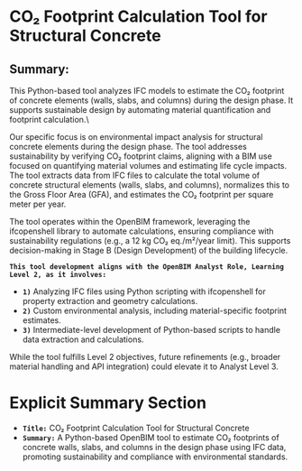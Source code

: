 # CO₂ Footprint Calculation Tool for Structural Concrete

## Summary: 
This Python-based tool analyzes IFC models to estimate the CO₂ footprint of concrete elements (walls, slabs, and columns) during the design phase. It supports sustainable design by automating material quantification and footprint calculation.\\


Our specific focus is on environmental impact analysis for structural concrete elements during the design phase. The tool addresses sustainability by verifying CO₂ footprint claims, aligning with a BIM use focused on quantifying material volumes and estimating life cycle impacts. The tool extracts data from IFC files to calculate the total volume of concrete structural elements (walls, slabs, and columns), normalizes this to the Gross Floor Area (GFA), and estimates the CO₂ footprint per square meter per year.

The tool operates within the OpenBIM framework, leveraging the ifcopenshell library to automate calculations, ensuring compliance with sustainability regulations (e.g., a 12 kg CO₂ eq./m²/year limit). This supports decision-making in Stage B (Design Development) of the building lifecycle.

**`This tool development aligns with the OpenBIM Analyst Role, Learning Level 2, as it involves:`**

- **`1)`** Analyzing IFC files using Python scripting with ifcopenshell for property extraction and geometry calculations.
- **`2)`** Custom environmental analysis, including material-specific footprint estimates.
- **`3)`** Intermediate-level development of Python-based scripts to handle data extraction and calculations.

While the tool fulfills Level 2 objectives, future refinements (e.g., broader material handling and API integration) could elevate it to Analyst Level 3. 

# Explicit Summary Section
- **`Title:`** CO₂ Footprint Calculation Tool for Structural Concrete
- **`Summary:`** A Python-based OpenBIM tool to estimate CO₂ footprints of concrete walls, slabs, and columns in the design phase using IFC data, promoting sustainability and compliance with environmental standards.
